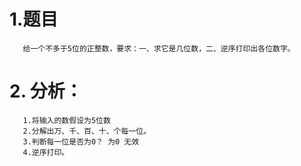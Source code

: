# 1.题目
       给一个不多于5位的正整数，要求：一、求它是几位数，二、逆序打印出各位数字。
# 2. 分析：
       1.将输入的数假设为5位数
       2.分解出万、千、百、十、个每一位。
       3.判断每一位是否为0？ 为0 无效
       4.逆序打印。
      


